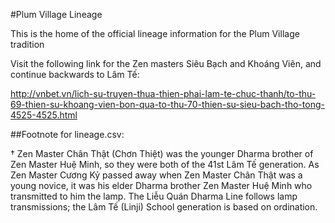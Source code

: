 #Plum Village Lineage

This is the home of the official lineage information for the Plum Village tradition

Visit the following link for the Zen masters Siêu Bạch and Khoáng Viên, and continue backwards to Lâm Tế:

http://vnbet.vn/lich-su-truyen-thua-thien-phai-lam-te-chuc-thanh/to-thu-69-thien-su-khoang-vien-bon-qua-to-thu-70-thien-su-sieu-bach-tho-tong-4525-4525.html

##Footnote for lineage.csv:

† Zen Master Chân Thật (Chơn Thiệt) was the younger Dharma brother of Zen Master Huệ Minh, so they were both of the 41st Lâm Tế generation. As Zen Master Cương Kỷ passed away when Zen Master Chân Thật was a young novice, it was his elder Dharma brother Zen Master Huệ Minh who transmitted to him the lamp. The Liễu Quán Dharma Line follows lamp transmissions; the Lâm Tế (Linji) School generation is based on ordination.